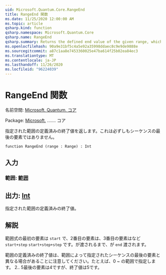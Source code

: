 ```yaml
---
uid: Microsoft.Quantum.Core.RangeEnd
title: RangeEnd 関数
ms.date: 11/25/2020 12:00:00 AM
ms.topic: article
qsharp.kind: function
qsharp.namespace: Microsoft.Quantum.Core
qsharp.name: RangeEnd
qsharp.summary: Returns the defined end value of the given range, which is not necessarily the last element in the sequence.
ms.openlocfilehash: 90a9e31bf5c4a5e92a35998ddaec8c9e9de9888e
ms.sourcegitcommit: a87c1aa8e7453360025e47ba614f25b02ea84ec3
ms.translationtype: MT
ms.contentlocale: ja-JP
ms.lasthandoff: 11/26/2020
ms.locfileid: "96224039"
---
```

# <a name="rangeend-function"></a>RangeEnd 関数

名前空間: [Microsoft. Quantum. コア](xref:Microsoft.Quantum.Core)

Package: [Microsoft.](https://nuget.org/packages/Microsoft.Quantum.QSharp.Core) ....... コア


指定された範囲の定義済みの終了値を返します。これは必ずしもシーケンスの最後の要素ではありません。

```qsharp
function RangeEnd (range : Range) : Int
```


## <a name="input"></a>入力

### <a name="range--range"></a>範囲: [範囲](xref:microsoft.quantum.lang-ref.range)





## <a name="output--int"></a>出力: [Int](xref:microsoft.quantum.lang-ref.int)

指定された範囲の定義済みの終了値。

## <a name="remarks"></a>解説

範囲式の最初の要素は `start` で、2番目の要素は、3番目の要素はなど `start+step` `start+step+step` です。が渡されるまで、が `end` 渡されます。

範囲の定義済みの終了値は、範囲によって指定されたシーケンスの最後の要素と異なる場合があることに注意してください。たとえば、0 ~ の範囲で指定します。 2.. 5最後の要素は4ですが、終了値は5です。
